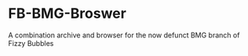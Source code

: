 # FB-BMG-Broswer
A combination archive and browser for the now defunct BMG branch of Fizzy Bubbles 
